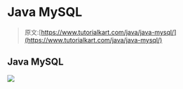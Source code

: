 # Java MySQL

> 原文:[https://www.tutorialkart.com/java/java-mysql/](https://www.tutorialkart.com/java/java-mysql/)

## Java MySQL

[![](../Images/925da31b32d6bc3827932f6c8afb11bb.png)](https://www.tutorialkart.com/)